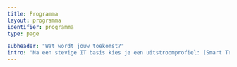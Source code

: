 ```yaml
---
title: Programma
layout: programma
identifier: programma
type: page

subheader: "Wat wordt jouw toekomst?"
intro: "Na een stevige IT basis kies je een uitstroomprofiel: [Smart Tech & AI](#profile-smart-tech-ai), [Web App Developer](#profile-web-app), [AI Engineer](#profile-ai-engineer) of [Infrastructure Engineer](#profile-infrastructure-engineer)."
---
```

